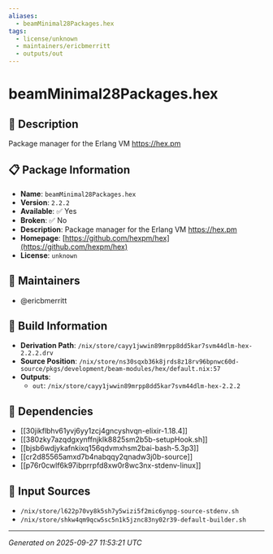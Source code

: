 ```yaml
---
aliases:
  - beamMinimal28Packages.hex
tags:
  - license/unknown
  - maintainers/ericbmerritt
  - outputs/out
---
```


# beamMinimal28Packages.hex

## 📝 Description

Package manager for the Erlang VM https://hex.pm

## 📋 Package Information

- **Name**: `beamMinimal28Packages.hex`
- **Version**: `2.2.2`
- **Available**: ✅ Yes
- **Broken**: ✅ No
- **Description**: Package manager for the Erlang VM https://hex.pm
- **Homepage**: [https://github.com/hexpm/hex](https://github.com/hexpm/hex)
- **License**: `unknown`
## 👥 Maintainers

- @ericbmerritt


## 🔧 Build Information

- **Derivation Path**: `/nix/store/cayy1jwwin89mrpp8dd5kar7svm44dlm-hex-2.2.2.drv`
- **Source Position**: `/nix/store/ns30sqxb36k8jrds8z18rv96bpnwc60d-source/pkgs/development/beam-modules/hex/default.nix:57`
- **Outputs**:
  - `out`:  `/nix/store/cayy1jwwin89mrpp8dd5kar7svm44dlm-hex-2.2.2`

## 🔗 Dependencies

- [[30jikflbhv61yvj6yy1zcj4gncyshvqn-elixir-1.18.4]]
- [[380zky7azqdgxynffnjklk8825sm2b5b-setupHook.sh]]
- [[bjsb6wdjykafnkixq156qdvmxhsm2bai-bash-5.3p3]]
- [[cr2d85565amxd7b4nabqqy2qnadw3j0b-source]]
- [[p76r0cwlf6k97ibprrpfd8xw0r8wc3nx-stdenv-linux]]

## 📁 Input Sources

- `/nix/store/l622p70vy8k5sh7y5wizi5f2mic6ynpg-source-stdenv.sh`
- `/nix/store/shkw4qm9qcw5sc5n1k5jznc83ny02r39-default-builder.sh`

---
*Generated on 2025-09-27 11:53:21 UTC*
